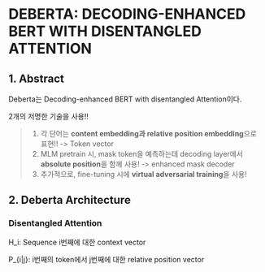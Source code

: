 # DEBERTA: DECODING-ENHANCED BERT WITH DISENTANGLED ATTENTION

## 1. Abstract

Deberta는 Decoding-enhanced BERT with disentangled Attention이다.

2개의 저명한 기술을 사용!!

> 1. 각 단어는 **content embedding과 relative position embedding**으로 표현!! -> Token vector
> 2. MLM pretrain 시, mask token을 예측하는데 decoding layer에서 **absolute position**을 함께 사용! -> enhanced mask decoder
> 3. 추가적으로, fine-tuning 시에 **virtual adversarial training**을 사용!

## 2. Deberta Architecture

### Disentangled Attention

H_i: Sequence i번째에 대한 context vector

P_{i|j}: i번째의 token에서 j번째에 대한 relative position vector

